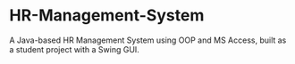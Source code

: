 # HR-Management-System
A Java-based HR Management System using OOP and MS Access, built as a student project with a Swing GUI.
